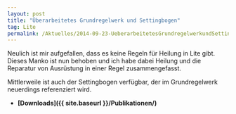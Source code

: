 ```yaml
---
layout: post
title: "Überarbeitetes Grundregelwerk und Settingbogen"
tag: Lite
permalink: /Aktuelles/2014-09-23-UeberarbeitetesGrundregelwerkundSettingbogen
---
```


Neulich ist mir aufgefallen, dass es keine Regeln für Heilung in Lite gibt. Dieses Manko ist nun behoben und ich habe dabei Heilung und die Reparatur von Ausrüstung in einer Regel zusammengefasst.

Mittlerweile ist auch der Settingbogen verfügbar, der im Grundregelwerk neuerdings referenziert wird.

- **[Downloads]({{ site.baseurl }}/Publikationen/)**


